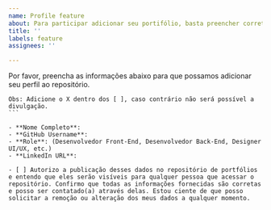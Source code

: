 ```yaml
---
name: Profile feature
about: Para participar adicionar seu portifólio, basta preencher corretamente o template.
title: ''
labels: feature
assignees: ''

---
```


Por favor, preencha as informações abaixo para que possamos adicionar seu perfil ao repositório.
````
Obs: Adicione o X dentro dos [ ], caso contrário não será possível a divulgação.
```

- **Nome Completo**: 
- **GitHub Username**: 
- **Role**: (Desenvolvedor Front-End, Desenvolvedor Back-End, Designer UI/UX, etc.)
- **LinkedIn URL**: 

- [ ] Autorizo a publicação desses dados no repositório de portfólios e entendo que eles serão visíveis para qualquer pessoa que acessar o repositório. Confirmo que todas as informações fornecidas são corretas e posso ser contatado(a) através delas. Estou ciente de que posso solicitar a remoção ou alteração dos meus dados a qualquer momento.
